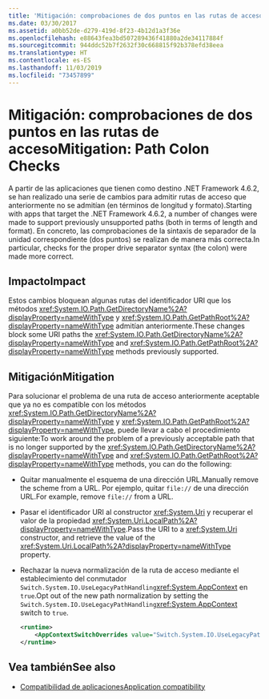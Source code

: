```yaml
---
title: 'Mitigación: comprobaciones de dos puntos en las rutas de acceso'
ms.date: 03/30/2017
ms.assetid: a0bb52de-d279-419d-8f23-4b12d1a3f36e
ms.openlocfilehash: e88643fea3bd507289436f41880a2de34117884f
ms.sourcegitcommit: 944ddc52b7f2632f30c668815f92b378efd38eea
ms.translationtype: HT
ms.contentlocale: es-ES
ms.lasthandoff: 11/03/2019
ms.locfileid: "73457899"
---
```

# <a name="mitigation-path-colon-checks"></a><span data-ttu-id="f7ddd-102">Mitigación: comprobaciones de dos puntos en las rutas de acceso</span><span class="sxs-lookup"><span data-stu-id="f7ddd-102">Mitigation: Path Colon Checks</span></span>
<span data-ttu-id="f7ddd-103">A partir de las aplicaciones que tienen como destino .NET Framework 4.6.2, se han realizado una serie de cambios para admitir rutas de acceso que anteriormente no se admitían (en términos de longitud y formato).</span><span class="sxs-lookup"><span data-stu-id="f7ddd-103">Starting with apps that target the .NET Framework 4.6.2, a number of changes were made to support previously unsupported paths (both in terms of length and format).</span></span> <span data-ttu-id="f7ddd-104">En concreto, las comprobaciones de la sintaxis de separador de la unidad correspondiente (dos puntos) se realizan de manera más correcta.</span><span class="sxs-lookup"><span data-stu-id="f7ddd-104">In particular, checks for the proper drive separator syntax (the colon) were made more correct.</span></span>  
  
## <a name="impact"></a><span data-ttu-id="f7ddd-105">Impacto</span><span class="sxs-lookup"><span data-stu-id="f7ddd-105">Impact</span></span>  
 <span data-ttu-id="f7ddd-106">Estos cambios bloquean algunas rutas del identificador URI que los métodos <xref:System.IO.Path.GetDirectoryName%2A?displayProperty=nameWithType> y <xref:System.IO.Path.GetPathRoot%2A?displayProperty=nameWithType> admitían anteriormente.</span><span class="sxs-lookup"><span data-stu-id="f7ddd-106">These changes block some URI paths the <xref:System.IO.Path.GetDirectoryName%2A?displayProperty=nameWithType> and <xref:System.IO.Path.GetPathRoot%2A?displayProperty=nameWithType> methods previously supported.</span></span>  
  
## <a name="mitigation"></a><span data-ttu-id="f7ddd-107">Mitigación</span><span class="sxs-lookup"><span data-stu-id="f7ddd-107">Mitigation</span></span>  
 <span data-ttu-id="f7ddd-108">Para solucionar el problema de una ruta de acceso anteriormente aceptable que ya no es compatible con los métodos <xref:System.IO.Path.GetDirectoryName%2A?displayProperty=nameWithType> y <xref:System.IO.Path.GetPathRoot%2A?displayProperty=nameWithType>, puede llevar a cabo el procedimiento siguiente:</span><span class="sxs-lookup"><span data-stu-id="f7ddd-108">To work around the problem of a previously acceptable path that is no longer supported by the <xref:System.IO.Path.GetDirectoryName%2A?displayProperty=nameWithType> and <xref:System.IO.Path.GetPathRoot%2A?displayProperty=nameWithType> methods, you can do the following:</span></span>  
  
- <span data-ttu-id="f7ddd-109">Quitar manualmente el esquema de una dirección URL.</span><span class="sxs-lookup"><span data-stu-id="f7ddd-109">Manually remove the scheme from a URL.</span></span> <span data-ttu-id="f7ddd-110">Por ejemplo, quitar `file://` de una dirección URL.</span><span class="sxs-lookup"><span data-stu-id="f7ddd-110">For example, remove `file://` from a URL.</span></span>  
  
- <span data-ttu-id="f7ddd-111">Pasar el identificador URI al constructor <xref:System.Uri> y recuperar el valor de la propiedad <xref:System.Uri.LocalPath%2A?displayProperty=nameWithType>.</span><span class="sxs-lookup"><span data-stu-id="f7ddd-111">Pass the URI to a <xref:System.Uri> constructor,  and retrieve the value of the <xref:System.Uri.LocalPath%2A?displayProperty=nameWithType> property.</span></span>  
  
- <span data-ttu-id="f7ddd-112">Rechazar la nueva normalización de la ruta de acceso mediante el establecimiento del conmutador `Switch.System.IO.UseLegacyPathHandling`<xref:System.AppContext> en `true`.</span><span class="sxs-lookup"><span data-stu-id="f7ddd-112">Opt out of the new path normalization by setting the `Switch.System.IO.UseLegacyPathHandling`<xref:System.AppContext> switch to `true`.</span></span>  
  
    ```xml  
    <runtime>  
        <AppContextSwitchOverrides value="Switch.System.IO.UseLegacyPathHandling=true" />    
    </runtime>  
    ```  
  
## <a name="see-also"></a><span data-ttu-id="f7ddd-113">Vea también</span><span class="sxs-lookup"><span data-stu-id="f7ddd-113">See also</span></span>

- [<span data-ttu-id="f7ddd-114">Compatibilidad de aplicaciones</span><span class="sxs-lookup"><span data-stu-id="f7ddd-114">Application compatibility</span></span>](application-compatibility.md)
